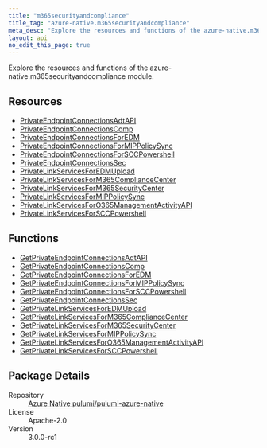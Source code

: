 ```yaml
---
title: "m365securityandcompliance"
title_tag: "azure-native.m365securityandcompliance"
meta_desc: "Explore the resources and functions of the azure-native.m365securityandcompliance module."
layout: api
no_edit_this_page: true
---
```


<!-- WARNING: this file was generated by Pulumi Docs Generator. -->
<!-- Do not edit by hand unless you're certain you know what you are doing! -->

Explore the resources and functions of the azure-native.m365securityandcompliance module.

<h2 id="resources">Resources</h2>
<ul class="api">
    <li><a href="privateendpointconnectionsadtapi/" title="PrivateEndpointConnectionsAdtAPI">PrivateEndpointConnectionsAdtAPI</a></li>
    <li><a href="privateendpointconnectionscomp/" title="PrivateEndpointConnectionsComp">PrivateEndpointConnectionsComp</a></li>
    <li><a href="privateendpointconnectionsforedm/" title="PrivateEndpointConnectionsForEDM">PrivateEndpointConnectionsForEDM</a></li>
    <li><a href="privateendpointconnectionsformippolicysync/" title="PrivateEndpointConnectionsForMIPPolicySync">PrivateEndpointConnectionsForMIPPolicySync</a></li>
    <li><a href="privateendpointconnectionsforsccpowershell/" title="PrivateEndpointConnectionsForSCCPowershell">PrivateEndpointConnectionsForSCCPowershell</a></li>
    <li><a href="privateendpointconnectionssec/" title="PrivateEndpointConnectionsSec">PrivateEndpointConnectionsSec</a></li>
    <li><a href="privatelinkservicesforedmupload/" title="PrivateLinkServicesForEDMUpload">PrivateLinkServicesForEDMUpload</a></li>
    <li><a href="privatelinkservicesform365compliancecenter/" title="PrivateLinkServicesForM365ComplianceCenter">PrivateLinkServicesForM365ComplianceCenter</a></li>
    <li><a href="privatelinkservicesform365securitycenter/" title="PrivateLinkServicesForM365SecurityCenter">PrivateLinkServicesForM365SecurityCenter</a></li>
    <li><a href="privatelinkservicesformippolicysync/" title="PrivateLinkServicesForMIPPolicySync">PrivateLinkServicesForMIPPolicySync</a></li>
    <li><a href="privatelinkservicesforo365managementactivityapi/" title="PrivateLinkServicesForO365ManagementActivityAPI">PrivateLinkServicesForO365ManagementActivityAPI</a></li>
    <li><a href="privatelinkservicesforsccpowershell/" title="PrivateLinkServicesForSCCPowershell">PrivateLinkServicesForSCCPowershell</a></li>
</ul>

<h2 id="functions">Functions</h2>
<ul class="api">
    <li><a href="getprivateendpointconnectionsadtapi/" title="GetPrivateEndpointConnectionsAdtAPI">GetPrivateEndpointConnectionsAdtAPI</a></li>
    <li><a href="getprivateendpointconnectionscomp/" title="GetPrivateEndpointConnectionsComp">GetPrivateEndpointConnectionsComp</a></li>
    <li><a href="getprivateendpointconnectionsforedm/" title="GetPrivateEndpointConnectionsForEDM">GetPrivateEndpointConnectionsForEDM</a></li>
    <li><a href="getprivateendpointconnectionsformippolicysync/" title="GetPrivateEndpointConnectionsForMIPPolicySync">GetPrivateEndpointConnectionsForMIPPolicySync</a></li>
    <li><a href="getprivateendpointconnectionsforsccpowershell/" title="GetPrivateEndpointConnectionsForSCCPowershell">GetPrivateEndpointConnectionsForSCCPowershell</a></li>
    <li><a href="getprivateendpointconnectionssec/" title="GetPrivateEndpointConnectionsSec">GetPrivateEndpointConnectionsSec</a></li>
    <li><a href="getprivatelinkservicesforedmupload/" title="GetPrivateLinkServicesForEDMUpload">GetPrivateLinkServicesForEDMUpload</a></li>
    <li><a href="getprivatelinkservicesform365compliancecenter/" title="GetPrivateLinkServicesForM365ComplianceCenter">GetPrivateLinkServicesForM365ComplianceCenter</a></li>
    <li><a href="getprivatelinkservicesform365securitycenter/" title="GetPrivateLinkServicesForM365SecurityCenter">GetPrivateLinkServicesForM365SecurityCenter</a></li>
    <li><a href="getprivatelinkservicesformippolicysync/" title="GetPrivateLinkServicesForMIPPolicySync">GetPrivateLinkServicesForMIPPolicySync</a></li>
    <li><a href="getprivatelinkservicesforo365managementactivityapi/" title="GetPrivateLinkServicesForO365ManagementActivityAPI">GetPrivateLinkServicesForO365ManagementActivityAPI</a></li>
    <li><a href="getprivatelinkservicesforsccpowershell/" title="GetPrivateLinkServicesForSCCPowershell">GetPrivateLinkServicesForSCCPowershell</a></li>
</ul>

<h2 id="package-details">Package Details</h2>
<dl class="package-details">
	<dt>Repository</dt>
	<dd><a href="https://github.com/pulumi/pulumi-azure-native">Azure Native pulumi/pulumi-azure-native</a></dd>
	<dt>License</dt>
	<dd>Apache-2.0</dd>
	<dt>Version</dt>
	<dd>3.0.0-rc1</dd>
</dl>

